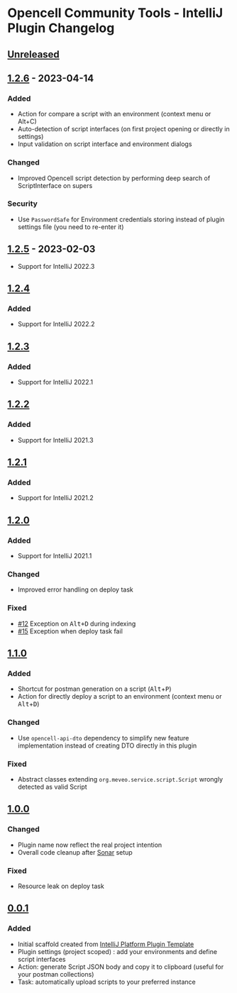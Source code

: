 <!-- Keep a Changelog guide -> https://keepachangelog.com -->

# Opencell Community Tools - IntelliJ Plugin Changelog

## [Unreleased]

## [1.2.6] - 2023-04-14

### Added
- Action for compare a script with an environment (context menu or Alt+C)
- Auto-detection of script interfaces (on first project opening or directly in settings)
- Input validation on script interface and environment dialogs

### Changed
- Improved Opencell script detection by performing deep search of ScriptInterface on supers

### Security
- Use `PasswordSafe` for Environment credentials storing instead of plugin settings file (you need to re-enter it)

## [1.2.5] - 2023-02-03
- Support for IntelliJ 2022.3

## [1.2.4]

### Added
- Support for IntelliJ 2022.2

## [1.2.3]

### Added
- Support for IntelliJ 2022.1

## [1.2.2]

### Added
- Support for IntelliJ 2021.3

## [1.2.1]

### Added
- Support for IntelliJ 2021.2

## [1.2.0]

### Added
- Support for IntelliJ 2021.1

### Changed
- Improved error handling on deploy task

### Fixed
- [#12](https://github.com/Halvra/opencell-intellij-plugin/issues/12) Exception on <kbd>Alt+D</kbd> during indexing
- [#15](https://github.com/Halvra/opencell-intellij-plugin/issues/15) Exception when deploy task fail

## [1.1.0]

### Added
- Shortcut for postman generation on a script (<kbd>Alt</kbd>+<kbd>P</kbd>)
- Action for directly deploy a script to an environment (context menu or <kbd>Alt</kbd>+<kbd>D</kbd>)

### Changed
- Use `opencell-api-dto` dependency to simplify new feature implementation instead of creating DTO directly in this plugin

### Fixed
- Abstract classes extending `org.meveo.service.script.Script` wrongly detected as valid Script

## [1.0.0]

### Changed
- Plugin name now reflect the real project intention
- Overall code cleanup after [Sonar](https://sonarcloud.io/dashboard?id=opencell-intellij-plugin) setup

### Fixed
- Resource leak on deploy task

## [0.0.1]

### Added
- Initial scaffold created from [IntelliJ Platform Plugin Template](https://github.com/JetBrains/intellij-platform-plugin-template)
- Plugin settings (project scoped) : add your environments and define script interfaces
- Action: generate Script JSON body and copy it to clipboard (useful for your postman collections)
- Task: automatically upload scripts to your preferred instance

[Unreleased]: https://github.com/Halvra/opencell-intellij-plugin/compare/v1.2.6...HEAD
[1.2.6]: https://github.com/Halvra/opencell-intellij-plugin/compare/v1.2.5...v1.2.6
[1.2.5]: https://github.com/Halvra/opencell-intellij-plugin/compare/v1.2.4...v1.2.5
[1.2.4]: https://github.com/Halvra/opencell-intellij-plugin/compare/v1.2.3...v1.2.4
[1.2.3]: https://github.com/Halvra/opencell-intellij-plugin/compare/v1.2.2...v1.2.3
[1.2.2]: https://github.com/Halvra/opencell-intellij-plugin/compare/v1.2.1...v1.2.2
[1.2.1]: https://github.com/Halvra/opencell-intellij-plugin/compare/v1.2.0...v1.2.1
[1.2.0]: https://github.com/Halvra/opencell-intellij-plugin/compare/v1.1.0...v1.2.0
[1.1.0]: https://github.com/Halvra/opencell-intellij-plugin/compare/v1.0.0...v1.1.0
[1.0.0]: https://github.com/Halvra/opencell-intellij-plugin/compare/v0.0.1...v1.0.0
[0.0.1]: https://github.com/Halvra/opencell-intellij-plugin/commits/v0.0.1

